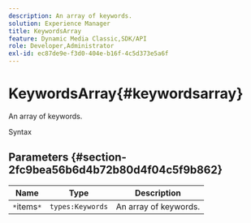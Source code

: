 ```yaml
---
description: An array of keywords.
solution: Experience Manager
title: KeywordsArray
feature: Dynamic Media Classic,SDK/API
role: Developer,Administrator
exl-id: ec87de9e-f3d0-404e-b16f-4c5d373e5a6f
---
```

# KeywordsArray{#keywordsarray}

An array of keywords.

 Syntax 

## Parameters {#section-2fc9bea56b6d4b72b80d4f04c5f9b862}

|  Name  | Type  | Description  |
|---|---|---|
|  `*`items`*`  | `types:Keywords`  | An array of keywords.  |
